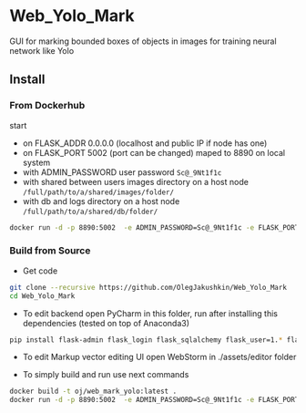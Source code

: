 # Web_Yolo_Mark
GUI for marking bounded boxes of objects in images for training neural network like Yolo 

## Install

### From Dockerhub
start
 - on FLASK_ADDR 0.0.0.0 (localhost and public IP if node has one) 
 - on FLASK_PORT 5002 (port can be changed) maped to 8890 on local system
 - with ADMIN_PASSWORD user password `Sc@_9Nt1f1c`
 - with shared between users images directory on a host node `/full/path/to/a/shared/images/folder/`
 - with db and logs directory on a host node `/full/path/to/a/shared/db/folder/`

```bash
docker run -d -p 8890:5002  -e ADMIN_PASSWORD=Sc@_9Nt1f1c -e FLASK_PORT=5002 -e FLASK_ADDR='0.0.0.0' -v /full/path/to/a/shared/images/folder/:/opt/marker/uploads -v /full/path/to/a/shared/db/folder/:/opt/marker/db olejak/web_mark_yolo:latest
```

### Build from Source
 - Get code
```bash
git clone --recursive https://github.com/OlegJakushkin/Web_Yolo_Mark 
cd Web_Yolo_Mark 
```

 - To edit backend open PyCharm in this folder, run after installing this dependencies (tested on top of Anaconda3)
 ```bash
 pip install flask-admin flask_login flask_sqlalchemy flask_user=1.* flask_compress flask_httpauth flask_restplus protobuf flask_dropzone flask_uploads flask-triangle  flask_restful  flask-locale flask-cors Flask-Caching Flask-BabelEx flask_babel
 ```
 
 - To edit Markup vector editing UI open WebStorm in ./assets/editor folder 
 
 - To simply build and run use next commands
```bash
docker build -t oj/web_mark_yolo:latest .
docker run -d -p 8890:5002  -e ADMIN_PASSWORD=Sc@_9Nt1f1c -e FLASK_PORT=5002 -e FLASK_ADDR='0.0.0.0' -v /full/path/to/a/shared/images/folder/:/opt/marker/uploads -v /full/path/to/a/shared/db/folder/:/opt/marker/db olejak/web_mark_yolo:latest
```